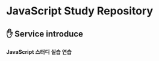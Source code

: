 # <b>JavaScript Study Repository</b>

<h2> 
  <b>✋ Service introduce</b>
</h2>
<b>JavaScript 스터디 실습 연습</b>
